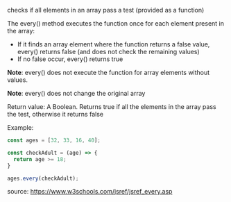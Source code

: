 checks if all elements in an array pass a test (provided as a function)

The every() method executes the function once for each element present in the array:

- If it finds an array element where the function returns a false value, every() returns false (and does not check the remaining values)
- If no false occur, every() returns true

**Note**: every() does not execute the function for array elements without values.

**Note**: every() does not change the original array

Return value: A Boolean. Returns true if all the elements in the array pass the test, otherwise it returns false

Example:

```js
const ages = [32, 33, 16, 40];

const checkAdult = (age) => {
  return age >= 18;
}

ages.every(checkAdult);
``` 

source: https://www.w3schools.com/jsref/jsref_every.asp